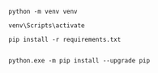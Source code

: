 ```
python -m venv venv
```

```
venv\Scripts\activate
```

```
pip install -r requirements.txt
```

```

python.exe -m pip install --upgrade pip
```